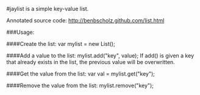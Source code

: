 #jaylist is a simple key-value list.

Annotated source code: http://benbscholz.github.com/list.html

###Usage:

####Create the list:
    var mylist = new List(); 
    
####Add a value to the list:
    mylist.add("key", value);
If add() is given a key that already exists in the list, the previous value will be overwritten. 
    
####Get the value from the list:
    var val = mylist.get("key"); 
    
####Remove the value from the list:
    mylist.remove("key");
